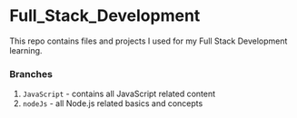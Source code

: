 # Full_Stack_Development

This repo contains files and projects I used for my Full Stack Development learning.

### Branches
1. `JavaScript` - contains all JavaScript related content
2. `nodeJs` - all Node.js related basics and concepts